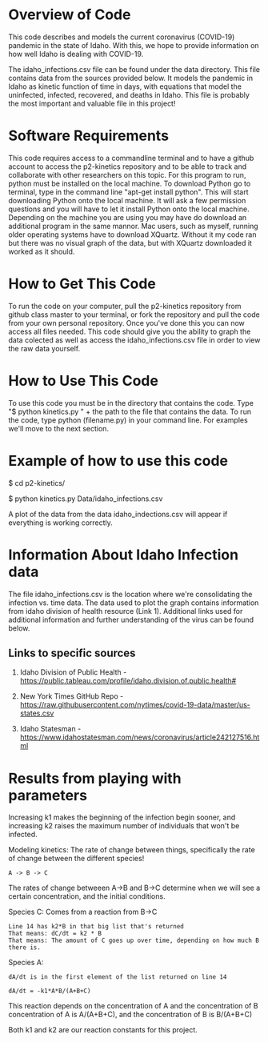 # Overview of Code
This code describes and models the current coronavirus (COVID-19) pandemic in the state of Idaho. With this, we hope to provide information on how well Idaho is dealing with COVID-19.

The idaho_infections.csv file can be found under the data directory. This file contains data from the sources provided below. It models the pandemic in Idaho as kinetic function of time in days, with equations that model the uninfected, infected, recovered, and deaths in Idaho. This file is probably the most important and valuable file in this project! 


# Software Requirements
This code requires access to a commandline terminal and to have a github account to access the p2-kinetics repository and to be able to track and collaborate with other researchers on this topic. For this program to run, python must be installed on the local machine. To download Python go to terminal, type in the command line "apt-get install python". This will start downloading Python onto the local machine. It will ask a few permission questions and you will have to let it install Python onto the local machine. Depending on the machine you are using you may have do download an additional program in the same mannor. Mac users, such as myself, running older operating systems have to download XQuartz. Without it my code ran but there was no visual graph of the data, but with XQuartz downloaded it worked as it should.


# How to Get This Code
To run the code on your computer, pull the p2-kinetics repository from github class master to your terminal, or fork the repository and pull the code from your own personal repository. Once you've done this you can now access all files needed. This code should give you the ability to graph the data colected as well as access the idaho_infections.csv file in order to view the raw data yourself. 

# How to Use This Code
To use this code you must be in the directory that contains the code. Type "$ python kinetics.py " + the path to the file that contains the data. To run the code, type python (filename.py) in your command line. For examples we'll move to the next section.

# Example of how to use this code
$ cd p2-kinetics/

$ python kinetics.py Data/idaho_infections.csv

A plot of the data from the data idaho_indections.csv will appear if everything is working correctly.


# Information About Idaho Infection data
The file idaho_infections.csv is the location where we're consolidating the infection vs. time data.
The data used to plot the graph contains information from idaho division of health resource (Link 1). Additional links used for additional information and further understanding of the virus can be found below.


## Links to specific sources
1. Idaho Division of Public Health - https://public.tableau.com/profile/idaho.division.of.public.health#

1. New York Times GitHub Repo -  https://raw.githubusercontent.com/nytimes/covid-19-data/master/us-states.csv

1. Idaho Statesman - https://www.idahostatesman.com/news/coronavirus/article242127516.html

# Results from playing with parameters
Increasing k1 makes the beginning of the infection begin sooner, and increasing k2 raises the maximum number of individuals that won't be infected.

Modeling kinetics: The rate of change between things, specifically the rate of change between the different species!
    
    A -> B -> C
    
The rates of change betweeen A->B and B->C determine when we will see a certain concentration, and the initial conditions. 

Species C:
    Comes from a reaction from B->C
    
    Line 14 has k2*B in that big list that's returned
    That means: dC/dt = k2 * B
    That means: The amount of C goes up over time, depending on how much B there is.
    
Species A: 

    dA/dt is in the first element of the list returned on line 14

    dA/dt = -k1*A*B/(A+B+C)

This reaction depends on the concentration of A and the concentration of B
concentration of A is A/(A+B+C), and the concentration of B is B/(A+B+C)

Both k1 and k2 are our reaction constants for this project.
